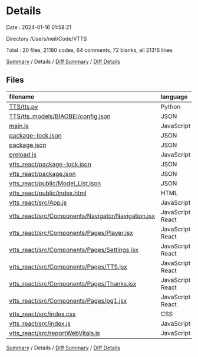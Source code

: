 # Details

Date : 2024-01-16 01:58:21

Directory /Users/neil/Code/VTTS

Total : 20 files,  21180 codes, 64 comments, 72 blanks, all 21316 lines

[Summary](results.md) / Details / [Diff Summary](diff.md) / [Diff Details](diff-details.md)

## Files
| filename | language | code | comment | blank | total |
| :--- | :--- | ---: | ---: | ---: | ---: |
| [TTS/tts.py](/TTS/tts.py) | Python | 17 | 17 | 6 | 40 |
| [TTS/tts_models/BIAOBEI/config.json](/TTS/tts_models/BIAOBEI/config.json) | JSON | 207 | 0 | 0 | 207 |
| [main.js](/main.js) | JavaScript | 56 | 2 | 8 | 66 |
| [package-lock.json](/package-lock.json) | JSON | 1,462 | 0 | 1 | 1,463 |
| [package.json](/package.json) | JSON | 20 | 0 | 1 | 21 |
| [preload.js](/preload.js) | JavaScript | 13 | 5 | 3 | 21 |
| [vtts_react/package-lock.json](/vtts_react/package-lock.json) | JSON | 18,816 | 0 | 1 | 18,817 |
| [vtts_react/package.json](/vtts_react/package.json) | JSON | 46 | 0 | 1 | 47 |
| [vtts_react/public/Model_List.json](/vtts_react/public/Model_List.json) | JSON | 17 | 0 | 1 | 18 |
| [vtts_react/public/index.html](/vtts_react/public/index.html) | HTML | 20 | 23 | 1 | 44 |
| [vtts_react/src/App.js](/vtts_react/src/App.js) | JavaScript | 44 | 0 | 7 | 51 |
| [vtts_react/src/Components/Navigator/Navigation.jsx](/vtts_react/src/Components/Navigator/Navigation.jsx) | JavaScript React | 38 | 0 | 4 | 42 |
| [vtts_react/src/Components/Pages/Player.jsx](/vtts_react/src/Components/Pages/Player.jsx) | JavaScript React | 194 | 0 | 4 | 198 |
| [vtts_react/src/Components/Pages/Settings.jsx](/vtts_react/src/Components/Pages/Settings.jsx) | JavaScript React | 57 | 12 | 10 | 79 |
| [vtts_react/src/Components/Pages/TTS.jsx](/vtts_react/src/Components/Pages/TTS.jsx) | JavaScript React | 108 | 2 | 13 | 123 |
| [vtts_react/src/Components/Pages/Thanks.jsx](/vtts_react/src/Components/Pages/Thanks.jsx) | JavaScript React | 19 | 0 | 1 | 20 |
| [vtts_react/src/Components/Pages/pg1.jsx](/vtts_react/src/Components/Pages/pg1.jsx) | JavaScript React | 9 | 0 | 2 | 11 |
| [vtts_react/src/index.css](/vtts_react/src/index.css) | CSS | 13 | 0 | 3 | 16 |
| [vtts_react/src/index.js](/vtts_react/src/index.js) | JavaScript | 12 | 3 | 3 | 18 |
| [vtts_react/src/reportWebVitals.js](/vtts_react/src/reportWebVitals.js) | JavaScript | 12 | 0 | 2 | 14 |

[Summary](results.md) / Details / [Diff Summary](diff.md) / [Diff Details](diff-details.md)